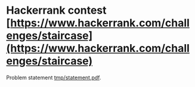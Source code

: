 # Hackerrank contest [https://www.hackerrank.com/challenges/staircase](https://www.hackerrank.com/challenges/staircase)

Problem statement [tmp/statement.pdf](tmp/statement.pdf).

